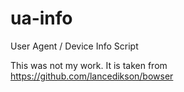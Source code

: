 # ua-info
User Agent / Device Info Script

This was not my work. It is taken from https://github.com/lancedikson/bowser
